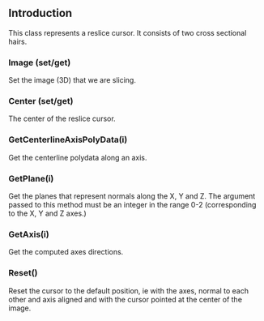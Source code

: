 ## Introduction
This class represents a reslice cursor. It consists of two cross
sectional hairs.

### Image (set/get)
Set the image (3D) that we are slicing.

### Center (set/get)
The center of the reslice cursor.

### GetCenterlineAxisPolyData(i)
Get the centerline polydata along an axis.

### GetPlane(i)
Get the planes that represent normals along the X, Y and Z. The argument
passed to this method must be an integer in the range 0-2 (corresponding
to the X, Y and Z axes.)

### GetAxis(i)
Get the computed axes directions.

### Reset()
Reset the cursor to the default position, ie with the axes, normal
to each other and axis aligned and with the cursor pointed at the
center of the image.